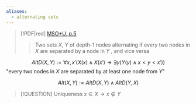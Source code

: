 ```yaml
---
aliases:
  - alternating sets
---
```


> [!PDF|red] [MSO+U, p.5](MSO+U.pdf#page=5&selection=232,5,249,16&color=red)
> > Two sets $X$, $Y$ of depth-1 nodes alternating if every two nodes in $X$ are separated by a node in $Y$ , and vice versa
> 

$$
AltD(X, Y) := \forall x, x' (X(x) \land X(x') \to \exists y (Y(y) \land x < y < x'))
$$
"every two nodes in $X$ are separated by at least one node from $Y$"

$$Alt(X, Y) := AltD(X, Y) \land AltD(Y, X)$$
>[!QUESTION]
> Uniqueness $x\in X\to x \not \in Y$

